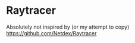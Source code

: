 # Raytracer

Absolutely not inspired by (or my attempt to copy) https://github.com/Netdex/Raytracer
